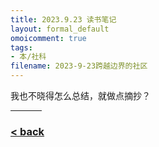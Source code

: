 ```yaml
---
title: 2023.9.23 读书笔记
layout: formal_default
omoicomment: true
tags:
- 本/社科
filename: 2023-9-23跨越边界的社区
---
```


我也不晓得怎么总结，就做点摘抄？

<blockquote style="border-left:5px solid #0f0b85">
</blockquote>

<hr style="width:50px;text-align:left;margin-left:0">

### [< back](https://wzetto.github.io/wz369.github.io/omoi_main/omoi.html)

<script>
  window.onload = function(){
    let txt = document.getElementById("side_text");
    txt.innerHTML = "《跨越边界的社区》<br>项飙";
  }
</script>
  
